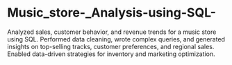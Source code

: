 # Music_store-_Analysis-using-SQL-
Analyzed sales, customer behavior, and revenue trends for a music store using SQL. Performed data cleaning, wrote complex queries, and generated insights on top-selling tracks, customer preferences, and regional sales. Enabled data-driven strategies for inventory and marketing optimization.
